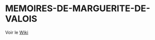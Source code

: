 # MEMOIRES-DE-MARGUERITE-DE-VALOIS

Voir le [Wiki](https://github.com/semi-automatique/MEMOIRES-DE-MARGUERITE-DE-VALOIS/wiki)
